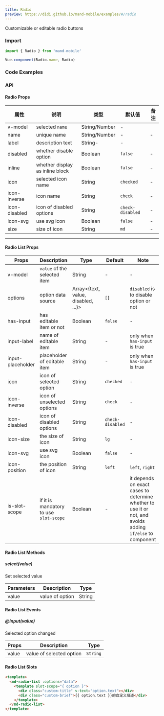 ```yaml
---
title: Radio
preview: https://didi.github.io/mand-mobile/examples/#/radio
---
```


Customizable or editable radio buttons

### Import

```javascript
import { Radio } from 'mand-mobile'

Vue.component(Radio.name, Radio)
```

### Code Examples
<!-- DEMO -->

### API

#### Radio Props
|属性 | 说明 | 类型 | 默认值 | 备注|
|----|-----|------|------|------|
|v-model|selected `name`|String/Number|-|
|name|unique name|String/Number|-|-|
|label|description text|String-|-|
|disabled|whether disable option|Boolean|`false`|-|
|inline|whether display as inline block|Boolean|`false`|-|
|icon|selected icon name|String|`checked`|-|
|icon-inverse|icon name|String|`check`|-|
|icon-disabled|icon of disabled options|String|`check-disabled`|-|
|icon-svg|use svg icon|Boolean|`false`|-|
|size|size of icon|String|`md`|-|

---

#### Radio List Props
|Props | Description | Type | Default | Note|
|----|-----|------|------|------|
|v-model|`value` of the selected item|String|-|-|
|options|option data source|Array<{text, value, disabled, ...}>|`[]`|`disabled` is to disable option or not|
|has-input|has editable item or not|Boolean|`false`|-|
|input-label|name of editable item|String|-|only when `has-input` is true|
|input-placeholder|placeholder of editable item|String|-|only when `has-input` is true|
|icon|icon of selected option|String|`checked`|-|
|icon-inverse|icon of unselected options|String|`check`|-|
|icon-disabled|icon of disabled options|String|`check-disabled`|-|
|icon-size|the size of icon|String|`lg`|-|
|icon-svg|use svg icon|Boolean|`false`|-|
|icon-position|the position of icon|String|`left`|`left`, `right`|
|is-slot-scope|if it is mandatory to use `slot-scope`|Boolean|-|it depends on exact cases to determine whether to use it or not, and avoids adding `if/else` to component|

#### Radio List Methods

##### select(value)
Set selected value

|Parameters | Description | Type |
|----|-----|------|
|value|value of option|String|

#### Radio List Events

##### @input(value)
Selected option changed

|Props | Description | Type |
|----|-----|------|
|value|value of selected option|`String`|

#### Radio List Slots
```html
<template>
  <md-radio-list :options="data">
    <template slot-scope="{ option }">
      <div class="custom-title" v-text="option.text"></div>
      <div class="custom-brief">{{ option.text }}的自定义描述</div>
    </template>
  </md-radio-list>
</template>
```
